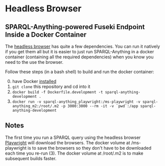 # Headless Browser

## SPARQL-Anything-powered Fuseki Endpoint Inside a Docker Container


The [headless browser](https://github.com/microsoft/playwright-java) has quite a few dependencies.
You can run it natively if you get them all but it is easier to just run SPARQL-Anything in a docker container (containing all the required dependencies) when you know you need to the use the browser.

Follow these steps (in a bash shell) to build and run the docker container:

0) have Docker [installed](https://docs.docker.com/get-docker/)
1) `git clone` this repository and cd into it
2) ``docker build -f Dockerfile.development -t sparql-anything-development .``
3) ``docker run -v sparql-anything_playwright:/ms-playwright -v sparql-anything_m2:/root/.m2 -p 3000:3000 --rm -it -v `pwd`:/app sparql-anything-development``

## Notes

The first time you run a SPARQL query using the headless browser [Playwright](https://playwright.dev/java/) will download the browsers.
The docker volume at /ms-playwright is to save the browsers so they don't have to be downloaded each time you re-run (3).
The docker volume at /root/.m2 is to make subsequent builds faster.
